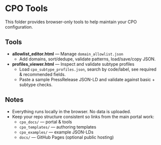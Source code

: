 # CPO Tools

This folder provides browser-only tools to help maintain your CPO configuration.

## Tools
- **allowlist_editor.html** — Manage `domain_allowlist.json`
  - Add domains, sort/dedupe, validate patterns, load/save/copy JSON.
- **profiles_viewer.html** — Inspect and validate subtype profiles
  - Load `cpo_subtype_profiles.json`, search by code/label, see required & recommended fields.
  - Paste a sample PressRelease JSON-LD and validate against basic + subtype checks.

## Notes
- Everything runs locally in the browser. No data is uploaded.
- Keep your repo structure consistent so links from the main portal work:
  - `cpo_docs/` — portal & tools
  - `cpo_templates/` — authoring templates
  - `cpo_examples/` — example JSON-LDs
  - `docs/` — GitHub Pages (optional public hosting)

